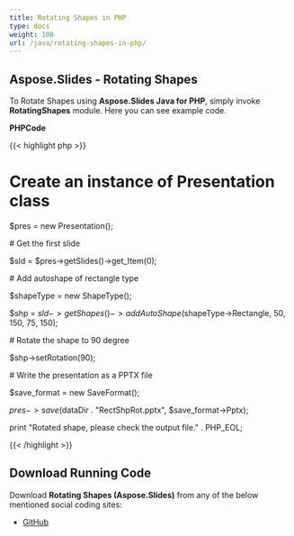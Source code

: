 ```yaml
---
title: Rotating Shapes in PHP
type: docs
weight: 100
url: /java/rotating-shapes-in-php/
---
```


## **Aspose.Slides - Rotating Shapes**
To Rotate Shapes using **Aspose.Slides Java for PHP**, simply invoke **RotatingShapes** module. Here you can see example code.

**PHPCode**

{{< highlight php >}}

 # Create an instance of Presentation class

$pres = new Presentation();

\# Get the first slide

$sld = $pres->getSlides()->get_Item(0);

\# Add autoshape of rectangle type

$shapeType = new ShapeType();

$shp = $sld->getShapes()->addAutoShape($shapeType->Rectangle, 50, 150, 75, 150);

\# Rotate the shape to 90 degree

$shp->setRotation(90);

\# Write the presentation as a PPTX file

$save_format = new SaveFormat();

$pres->save($dataDir . "RectShpRot.pptx", $save_format->Pptx);

print "Rotated shape, please check the output file." . PHP_EOL;

{{< /highlight >}}
## **Download Running Code**
Download **Rotating Shapes (Aspose.Slides)** from any of the below mentioned social coding sites:

- [GitHub](https://github.com/aspose-slides/Aspose.Slides-for-Java/blob/master/Plugins/Aspose_Slides_Java_for_PHP/src/aspose/slides/WorkingWithShapes/RotatingShapes.php)
